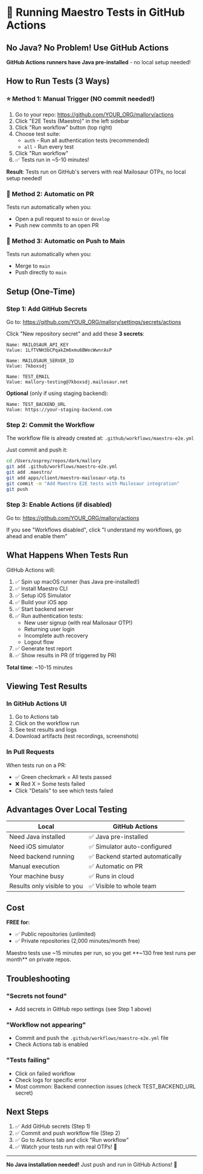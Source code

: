 # 🚀 Running Maestro Tests in GitHub Actions

## No Java? No Problem! Use GitHub Actions

**GitHub Actions runners have Java pre-installed** - no local setup needed!

## How to Run Tests (3 Ways)

### ⭐ Method 1: Manual Trigger (NO commit needed!)

1. Go to your repo: https://github.com/YOUR_ORG/mallory/actions
2. Click "E2E Tests (Maestro)" in the left sidebar
3. Click "Run workflow" button (top right)
4. Choose test suite:
   - `auth` - Run all authentication tests (recommended)
   - `all` - Run every test
5. Click "Run workflow"
6. ✅ Tests run in ~5-10 minutes!

**Result**: Tests run on GitHub's servers with real Mailosaur OTPs, no local setup needed!

### 🔄 Method 2: Automatic on PR

Tests run automatically when you:
- Open a pull request to `main` or `develop`
- Push new commits to an open PR

### 🎯 Method 3: Automatic on Push to Main

Tests run automatically when you:
- Merge to `main`
- Push directly to `main`

## Setup (One-Time)

### Step 1: Add GitHub Secrets

Go to: https://github.com/YOUR_ORG/mallory/settings/secrets/actions

Click "New repository secret" and add these **3 secrets**:

```
Name: MAILOSAUR_API_KEY
Value: 1LfTVNH3bCPqakZm6xmu6BWecWwnrAsP

Name: MAILOSAUR_SERVER_ID  
Value: 7kboxsdj

Name: TEST_EMAIL
Value: mallory-testing@7kboxsdj.mailosaur.net
```

**Optional** (only if using staging backend):
```
Name: TEST_BACKEND_URL
Value: https://your-staging-backend.com
```

### Step 2: Commit the Workflow

The workflow file is already created at:
`.github/workflows/maestro-e2e.yml`

Just commit and push it:

```bash
cd /Users/osprey/repos/dark/mallory
git add .github/workflows/maestro-e2e.yml
git add .maestro/
git add apps/client/maestro-mailosaur-otp.ts
git commit -m "Add Maestro E2E tests with Mailosaur integration"
git push
```

### Step 3: Enable Actions (if disabled)

Go to: https://github.com/YOUR_ORG/mallory/actions

If you see "Workflows disabled", click "I understand my workflows, go ahead and enable them"

## What Happens When Tests Run

GitHub Actions will:

1. ✅ Spin up macOS runner (has Java pre-installed!)
2. ✅ Install Maestro CLI
3. ✅ Setup iOS Simulator
4. ✅ Build your iOS app
5. ✅ Start backend server
6. ✅ Run authentication tests:
   - New user signup (with real Mailosaur OTP!)
   - Returning user login
   - Incomplete auth recovery
   - Logout flow
7. ✅ Generate test report
8. ✅ Show results in PR (if triggered by PR)

**Total time**: ~10-15 minutes

## Viewing Test Results

### In GitHub Actions UI

1. Go to Actions tab
2. Click on the workflow run
3. See test results and logs
4. Download artifacts (test recordings, screenshots)

### In Pull Requests

When tests run on a PR:
- ✅ Green checkmark = All tests passed
- ❌ Red X = Some tests failed
- Click "Details" to see which tests failed

## Advantages Over Local Testing

| Local | GitHub Actions |
|-------|---------------|
| Need Java installed | ✅ Java pre-installed |
| Need iOS simulator | ✅ Simulator auto-configured |
| Need backend running | ✅ Backend started automatically |
| Manual execution | ✅ Automatic on PR |
| Your machine busy | ✅ Runs in cloud |
| Results only visible to you | ✅ Visible to whole team |

## Cost

**FREE for:**
- ✅ Public repositories (unlimited)
- ✅ Private repositories (2,000 minutes/month free)

Maestro tests use ~15 minutes per run, so you get **~130 free test runs per month** on private repos.

## Troubleshooting

### "Secrets not found"
- Add secrets in GitHub repo settings (see Step 1 above)

### "Workflow not appearing"
- Commit and push the `.github/workflows/maestro-e2e.yml` file
- Check Actions tab is enabled

### "Tests failing"
- Click on failed workflow
- Check logs for specific error
- Most common: Backend connection issues (check TEST_BACKEND_URL secret)

## Next Steps

1. ✅ Add GitHub secrets (Step 1)
2. ✅ Commit and push workflow file (Step 2)
3. ✅ Go to Actions tab and click "Run workflow"
4. ✅ Watch your tests run with real OTPs! 🎉

---

**No Java installation needed!** Just push and run in GitHub Actions! 🚀

